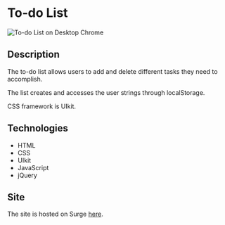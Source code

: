 # To-do List


![To-do List on Desktop Chrome](https://imgur.com/SN44mZj.png)

## Description
The to-do list allows users to add and delete different tasks
they need to accomplish.

The list creates and accesses the user strings through localStorage.

CSS framework is UIkit.

## Technologies
- HTML
- CSS
- UIkit
- JavaScript
- jQuery

## Site
The site is hosted on Surge [here](http://scattered-quicksand.surge.sh).
